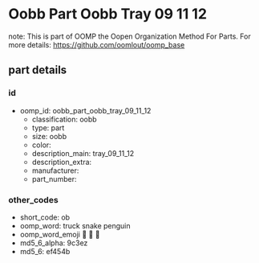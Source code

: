 # Oobb Part Oobb Tray 09 11 12  

note: This is part of OOMP the Oopen Organization Method For Parts. For more details: https://github.com/oomlout/oomp_base

##  part details





### id
* oomp_id: oobb_part_oobb_tray_09_11_12
  * classification: oobb
  * type: part
  * size: oobb
  * color: 
  * description_main: tray_09_11_12
  * description_extra: 
  * manufacturer: 
  * part_number: 

### other_codes
* short_code: ob
* oomp_word: truck snake penguin
* oomp_word_emoji :truck: :snake: :penguin:
* md5_6_alpha: 9c3ez
* md5_6: ef454b